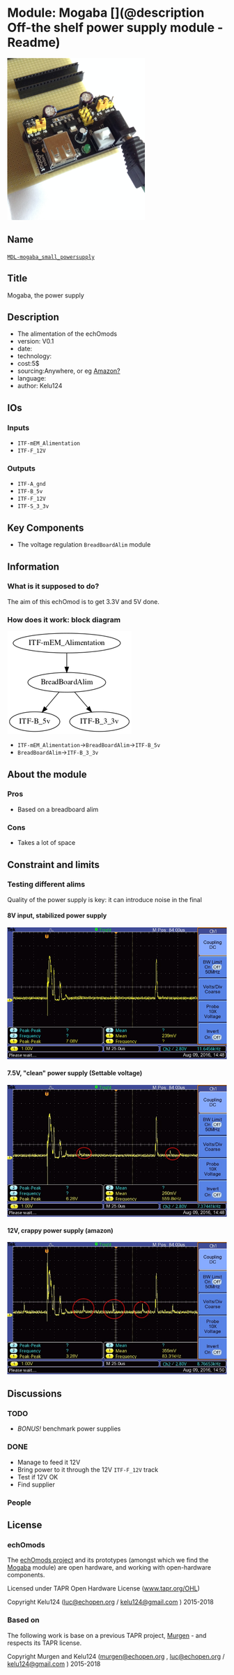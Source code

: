 # Module: Mogaba  [](@description Off-the shelf power supply module - Readme)

![](/mogaba/viewme.png)

## Name

[`MDL-mogaba_small_powersupply`]()

## Title

Mogaba, the power supply

## Description

* The alimentation of the echOmods
* version: V0.1
* date: 
* technology:
* cost:5$
* sourcing:Anywhere, or eg [Amazon?](https://www.amazon.com/s/ref=nb_sb_noss?url=node%3D667846011&field-keywords=3.3V+5V+Power+Supply+Module+Breadboard+)
* language: 
* author: Kelu124

## IOs

### Inputs

* `ITF-mEM_Alimentation`
* `ITF-F_12V`

### Outputs

* `ITF-A_gnd`
* `ITF-B_5v`
* `ITF-F_12V`
* `ITF-S_3_3v`

## Key Components

* The voltage regulation `BreadBoardAlim` module

## Information

### What is it supposed to do?

The aim of this echOmod is to get 3.3V and 5V done.

### How does it work: block diagram

![Block schema](/mogaba/source/blocks.png)

* `ITF-mEM_Alimentation`->`BreadBoardAlim`->`ITF-B_5v`
* `BreadBoardAlim`->`ITF-B_3_3v`

## About the module

### Pros

* Based on a breadboard alim

### Cons

* Takes a lot of space 

## Constraint and limits

### Testing different alims

Quality of the power supply is key: it can introduce noise in the final 

#### 8V input, stabilized power supply

![](/include/images/2016-08-09/TEK0004.JPG)

#### 7.5V, "clean" power supply (Settable voltage)

![](/include/images/2016-08-09/TEK0005.JPG)

#### 12V, crappy power supply (amazon) 

![](/include/images/2016-08-09/TEK0006.JPG)


## Discussions

### TODO

* _BONUS!_ benchmark power supplies 

### DONE

* Manage to feed it 12V
* Bring power to it through the 12V `ITF-F_12V` track 
* Test if 12V OK
* Find supplier

### People


## License


### echOmods 

The [echOmods project](https://github.com/kelu124/echomods) and its prototypes (amongst which we find the [Mogaba](/mogaba/) module) are open hardware, and working with open-hardware components.

Licensed under TAPR Open Hardware License (www.tapr.org/OHL)

Copyright Kelu124 (luc@echopen.org / kelu124@gmail.com ) 2015-2018

### Based on 

The following work is base on a previous TAPR project, [Murgen](https://github.com/kelu124/murgen-dev-kit) - and respects its TAPR license.

Copyright Murgen and Kelu124 (murgen@echopen.org , luc@echopen.org / kelu124@gmail.com ) 2015-2018

